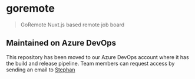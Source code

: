 # goremote

> GoRemote Nuxt.js based remote job board

## Maintained on Azure DevOps

This repository has been moved to our Azure DevOps account where it has the build and release pipeline. Team members can request access by sending an email to [Stephan](mailto:stephan@scopeweb.nyc)